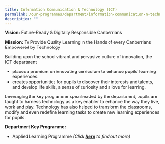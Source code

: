 ```yaml
---
title: Information Communication & Technology (ICT)
permalink: /our-programmes/department/information-communication-n-technology/
description: ""
---
```

**Vision:**
Future-Ready & Digitally Responsible Canberrians

**Mission:**
To Provide Quality Learning in the Hands of every Canberrians Empowered by Technology

Building upon the school vibrant and pervasive culture of innovation, the ICT department
* places a premium on innovating curriculum to enhance pupils’ learning experiences.
* creates opportunities for pupils to discover their interests and talents, and develop life skills, a sense of curiosity and a love for learning.

Leveraging the key programme spearheaded by the department, pupils are taught to harness technology as a key enabler to enhance the way they live, work and play. Technology has also helped to transform the classrooms, modify and even redefine learning tasks to create new learning experiences for pupils.

**Department Key Programme:**
* Applied Learning Programme *(Click **[here](/our-programmes/applied-learning-programme/)** to find out more)*
